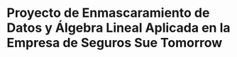 # Proyecto de Enmascaramiento de Datos y Álgebra Lineal Aplicada en la Empresa de Seguros Sue Tomorrow
